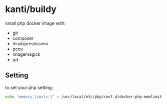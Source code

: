 # kanti/buildy
small php docker image with:
- git
- composer
- hirak/prestissimo
- pcov
- imagemagick
- gd


## Setting
to set your php setting:
````bash
echo 'memory_limit=-1' > /usr/local/etc/php/conf.d/docker-php-memlimit.ini;
````
